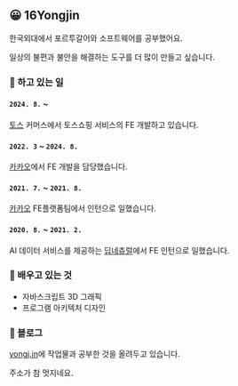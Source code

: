 ## 😀 16Yongjin

한국외대에서 포르투갈어와 소프트웨어를 공부했어요.

일상의 불편과 불안을 해결하는 도구를 더 많이 만들고 싶습니다.

### 🔭 하고 있는 일

#### `2024. 8.` ~
[토스](https://toss.im/) 커머스에서 토스쇼핑 서비스의 FE 개발하고 있습니다. 

#### `2022. 3` ~ `2024. 8.`

[카카오](https://www.kakaocorp.com/page/)에서 FE 개발을 담당했습니다.

#### `2021. 7.` ~ `2021. 8.`  

[카카오](https://www.kakaocorp.com/page/) FE플랫폼팀에서 인턴으로 일했습니다.

#### `2020. 8.` ~ `2021. 2.`  

AI 데이터 서비스를 제공하는 [딥네츄럴](https://deepnatural.ai/)에서 FE 인턴으로 일했습니다.

### 🌱 배우고 있는 것

- 자바스크립트 3D 그래픽
- 프로그램 아키텍처 디자인

### 📝 블로그

[yongj.in](https://yongj.in)에 작업물과 공부한 것을 올려두고 있습니다.

주소가 참 멋지네요.
